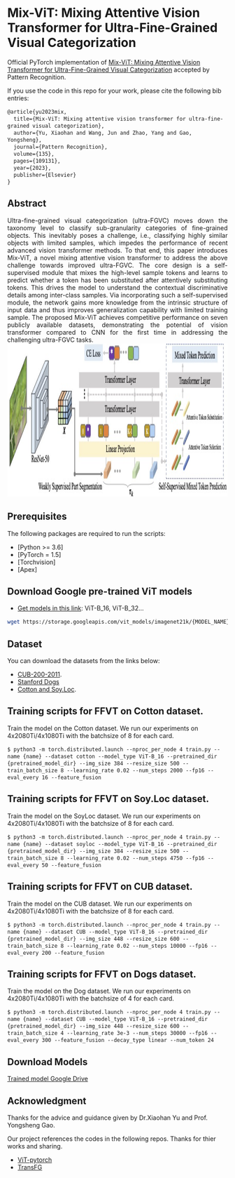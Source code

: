 # Mix-ViT: Mixing Attentive Vision Transformer for Ultra-Fine-Grained Visual Categorization

Official PyTorch implementation of [Mix-ViT: Mixing Attentive Vision Transformer for Ultra-Fine-Grained Visual Categorization](https://www.sciencedirect.com/science/article/pii/S0031320322006112) accepted by Pattern Recognition. 

If you use the code in this repo for your work, please cite the following bib entries:

    @article{yu2023mix,
      title={Mix-ViT: Mixing attentive vision transformer for ultra-fine-grained visual categorization},
      author={Yu, Xiaohan and Wang, Jun and Zhao, Yang and Gao, Yongsheng},
      journal={Pattern Recognition},
      volume={135},
      pages={109131},
      year={2023},
      publisher={Elsevier}
    }


## Abstract
<div style="text-align:justify"> Ultra-fine-grained visual categorization (ultra-FGVC) moves down the taxonomy level to classify sub-granularity categories of fine-grained objects. This inevitably poses a challenge, i.e., classifying highly similar objects with limited samples, which impedes the performance of recent advanced vision transformer methods. To that end, this paper introduces Mix-ViT, a novel mixing attentive vision transformer to address the above challenge towards improved ultra-FGVC. The core design is a self-supervised module that mixes the high-level sample tokens and learns to predict whether a token has been substituted after attentively substituting tokens. This drives the model to understand the contextual discriminative details among inter-class samples. Via incorporating such a self-supervised module, the network gains more knowledge from the intrinsic structure of input data and thus improves generalization capability with limited training sample. The proposed Mix-ViT achieves competitive performance on seven publicly available datasets, demonstrating the potential of vision transformer compared to CNN for the first time in addressing the challenging ultra-FGVC tasks. </div>


<img src='architecture.jpeg' width='1280' height='350'>


## Prerequisites

The following packages are required to run the scripts:
- [Python >= 3.6]
- [PyTorch = 1.5]
- [Torchvision]
- [Apex]


## Download Google pre-trained ViT models

* [Get models in this link](https://console.cloud.google.com/storage/vit_models/): ViT-B_16, ViT-B_32...
```bash
wget https://storage.googleapis.com/vit_models/imagenet21k/{MODEL_NAME}.npz
```

## Dataset
You can download the datasets from the links below:

+ [CUB-200-2011](http://www.vision.caltech.edu/visipedia/CUB-200-2011.html).
+ [Stanford Dogs](http://vision.stanford.edu/aditya86/ImageNetDogs/)
+ [Cotton and Soy.Loc](https://drive.google.com/drive/folders/1UkWRepieAvEVEn3Z8n1Zx04bASvvqL7G?usp=sharing).


## Training scripts for FFVT on Cotton dataset.
Train the model on the Cotton dataset. We run our experiments on 4x2080Ti/4x1080Ti with the batchsize of 8 for each card.

    $ python3 -m torch.distributed.launch --nproc_per_node 4 train.py --name {name} --dataset cotton --model_type ViT-B_16 --pretrained_dir {pretrained_model_dir} --img_size 384 --resize_size 500 --train_batch_size 8 --learning_rate 0.02 --num_steps 2000 --fp16 --eval_every 16 --feature_fusion

## Training scripts for FFVT on Soy.Loc dataset.
Train the model on the SoyLoc dataset. We run our experiments on 4x2080Ti/4x1080Ti with the batchsize of 8 for each card.

    $ python3 -m torch.distributed.launch --nproc_per_node 4 train.py --name {name} --dataset soyloc --model_type ViT-B_16 --pretrained_dir {pretrained_model_dir} --img_size 384 --resize_size 500 --train_batch_size 8 --learning_rate 0.02 --num_steps 4750 --fp16 --eval_every 50 --feature_fusion
    
## Training scripts for FFVT on CUB dataset.
Train the model on the CUB dataset. We run our experiments on 4x2080Ti/4x1080Ti with the batchsize of 8 for each card.

    $ python3 -m torch.distributed.launch --nproc_per_node 4 train.py --name {name} --dataset CUB --model_type ViT-B_16 --pretrained_dir {pretrained_model_dir} --img_size 448 --resize_size 600 --train_batch_size 8 --learning_rate 0.02 --num_steps 10000 --fp16 --eval_every 200 --feature_fusion
    
## Training scripts for FFVT on Dogs dataset.
Train the model on the Dog dataset. We run our experiments on 4x2080Ti/4x1080Ti with the batchsize of 4 for each card.

    $ python3 -m torch.distributed.launch --nproc_per_node 4 train.py --name {name} --dataset CUB --model_type ViT-B_16 --pretrained_dir {pretrained_model_dir} --img_size 448 --resize_size 600 --train_batch_size 4 --learning_rate 3e-3 --num_steps 30000 --fp16 --eval_every 300 --feature_fusion --decay_type linear --num_token 24
    
        
            
## Download  Models


[Trained model Google Drive](https://drive.google.com/drive/folders/1k1vqc0avk_zpCAVuLNZpVX-w-Q3xXf-5?usp=sharing)




## Acknowledgment
Thanks for the advice and guidance given by Dr.Xiaohan Yu and Prof. Yongsheng Gao.

Our project references the codes in the following repos. Thanks for thier works and sharing.
- [ViT-pytorch](https://github.com/jeonsworld/ViT-pytorch)
- [TransFG](https://github.com/TACJu/TransFG)





